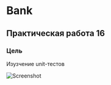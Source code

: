 # Bank
## Практическая работа 16

### Цель
Изузчение unit-тестов

![Screenshot](https://drive.google.com/uc?export=view&id=1HyH11mB0SFjXd4BnJYgrxHao6ScGtGAj)
